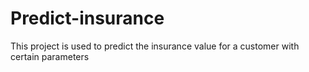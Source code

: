 # Predict-insurance
This project is used to predict the insurance value for a customer with certain parameters
